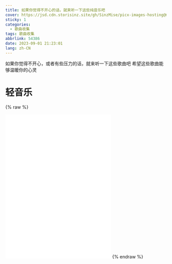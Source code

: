 ```yaml
---
title: 如果你觉得不开心的话，就来听一下这些纯音乐吧
cover: https://jsd.cdn.storisinz.site/gh/SinzMise/picx-images-hosting@master/20230901/wallhaven-ne3k6o_1920x1080.39jlt0h900u0.png
sticky: 1
categories:
  - 歌曲收集
tags: 歌曲收集
abbrlink: 54386
date: 2023-09-01 21:23:01
lang: zh-CN
---
```

如果你觉得不开心，或者有些压力的话，就来听一下这些歌曲吧
希望这些歌曲能够温暖你的心灵
# 轻音乐
{% raw %}
<iframe frameborder="no" border="0" marginwidth="0" marginheight="0" width=330 height=450 src="//music.163.com/outchain/player?type=0&id=8706644516&auto=0&height=430"></iframe>
{% endraw %}
